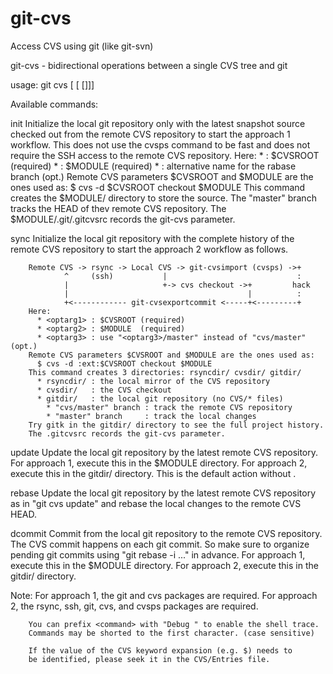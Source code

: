 # git-cvs
Access CVS using git (like git-svn)

git-cvs - bidirectional operations between a single CVS tree and git

usage: git cvs <command> [<optarg1> [<optarg2> [<optarg3>]]]

Available commands:

init    Initialize the local git repository only with the latest snapshot
        source checked out from the remote CVS repository to start the
        approach 1 workflow.  This does not use the cvsps command to be fast
        and does not require the SSH access to the remote CVS repository.
        Here:
          * <optarg1> : $CVSROOT (required)
          * <optarg2> : $MODULE  (required)
          * <optarg3> : alternative name for the rabase branch (opt.)
        Remote CVS parameters $CVSROOT and $MODULE are the ones used as:
          $ cvs -d $CVSROOT checkout $MODULE
        This command creates the $MODULE/ directory to store the source.
        The "master" branch tracks the HEAD of thev remote CVS repository.
        The $MODULE/.git/.gitcvsrc records the git-cvs parameter.

sync    Initialize the local git repository with the complete history of the
        remote CVS repository to start the approach 2 workflow as follows.

        Remote CVS -> rsync -> Local CVS -> git-cvsimport (cvsps) ->+
                ^     (ssh)           |                             :
                |                     +-> cvs checkout ->+         hack
                |                                        |          :
                +<------------ git-cvsexportcommit <-----+<---------+ 
        Here:
          * <optarg1> : $CVSROOT (required)
          * <optarg2> : $MODULE  (required)
          * <optarg3> : use "<optarg3>/master" instead of "cvs/master" (opt.)
        Remote CVS parameters $CVSROOT and $MODULE are the ones used as:
          $ cvs -d :ext:$CVSROOT checkout $MODULE
        This command creates 3 directories: rsyncdir/ cvsdir/ gitdir/
          * rsyncdir/ : the local mirror of the CVS repository
          * cvsdir/   : the CVS checkout
          * gitdir/   : the local git repository (no CVS/* files)
            * "cvs/master" branch : track the remote CVS repository
            * "master" branch     : track the local changes
        Try gitk in the gitdir/ directory to see the full project history.
        The .gitcvsrc records the git-cvs parameter.

update  Update the local git repository by the latest remote CVS repository.
        For approach 1, execute this in the $MODULE directory.
        For approach 2, execute this in the gitdir/ directory.
        This is the default action without <command>.

rebase  Update the local git repository by the latest remote CVS repository
        as in "git cvs update" and rebase the local changes to the remote CVS
        HEAD.

dcommit Commit from the local git repository to the remote CVS repository.
        The CVS commit happens on each git commit.  So make sure to organize
        pending git commits using "git rebase -i ..." in advance.
        For approach 1, execute this in the $MODULE directory.
        For approach 2, execute this in the gitdir/ directory.

Note:   For approach 1, the git and cvs packages are required.
        For approach 2, the rsync, ssh, git, cvs, and cvsps packages are
        required.

        You can prefix <command> with "Debug " to enable the shell trace.
        Commands may be shorted to the first character. (case sensitive)

        If the value of the CVS keyword expansion (e.g. $) needs to
        be identified, please seek it in the CVS/Entries file.

